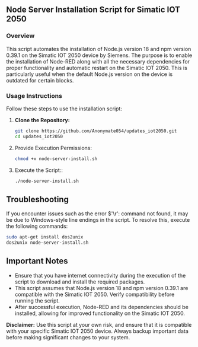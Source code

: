 ## Node Server Installation Script for Simatic IOT 2050

### Overview

This script automates the installation of Node.js version 18 and npm version 0.39.1 on the Simatic IOT 2050 device by Siemens. The purpose is to enable the installation of Node-RED along with all the necessary dependencies for proper functionality and automatic restart on the Simatic IOT 2050. This is particularly useful when the default Node.js version on the device is outdated for certain blocks.

### Usage Instructions

Follow these steps to use the installation script:

1. **Clone the Repository:**
   ```bash
   git clone https://github.com/Anonymate054/updates_iot2050.git
   cd updates_iot2050
    ```
2. Provide Execution Permissions:
   ```bash
   chmod +x node-server-install.sh
   ```
3. Execute the Script::
   ```bash
   ./node-server-install.sh
   ```

## Troubleshooting
If you encounter issues such as the error $'\r': command not found, it may be due to Windows-style line endings in the script. To resolve this, execute the following commands:

   ```bash
   sudo apt-get install dos2unix
   dos2unix node-server-install.sh
   ```

## Important Notes
* Ensure that you have internet connectivity during the execution of the script to download and install the required packages.
* This script assumes that Node.js version 18 and npm version 0.39.1 are compatible with the Simatic IOT 2050. Verify compatibility before running the script.
* After successful execution, Node-RED and its dependencies should be installed, allowing for improved functionality on the Simatic IOT 2050.


**Disclaimer:** Use this script at your own risk, and ensure that it is compatible with your specific Simatic IOT 2050 device. Always backup important data before making significant changes to your system.